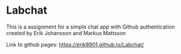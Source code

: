 # Labchat

This is a assignment for a simple chat app with Github authentication created by Erik Johansson and Markus Mattsson

Link to github pages: https://erik8901.github.io/Labchat/
